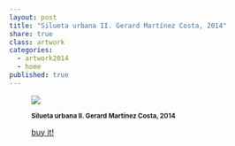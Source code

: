 ```yaml
---
layout: post
title: "Silueta urbana II. Gerard Martínez Costa, 2014"
share: true
class: artwork
categories:
  - artwork2014
  - home
published: true
---
```


<figure class="text-center">
	<img src="http://www.artinpocket.cat/wp-content/uploads/2014/07/2-silueta-urbana-ii-gerard-martinez-costa-2014-watermark.jpg">
	<figcaption>
		<p><small><strong>Silueta urbana II. Gerard Martínez Costa, 2014</strong></small></p>
		<p><a href="http://www.artinpocket.cat/product/silueta-urbana-ii-gerard-martinez-costa-2014/" class="btn btn-primary btn-lg"><i class="fa fa-credit-card"></i> buy it!</a></p>
	</figcaption>
</figure>